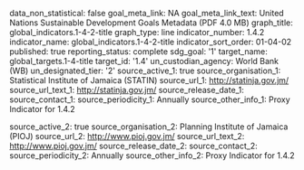 data_non_statistical: false
goal_meta_link: NA
goal_meta_link_text: United Nations Sustainable Development Goals Metadata (PDF 4.0
  MB)
graph_title: global_indicators.1-4-2-title
graph_type: line
indicator_number: 1.4.2
indicator_name: global_indicators.1-4-2-title
indicator_sort_order: 01-04-02
published: true
reporting_status: complete
sdg_goal: '1'
target_name: global_targets.1-4-title
target_id: '1.4'
un_custodian_agency: World Bank (WB)
un_designated_tier: '2'
source_active_1: true
source_organisation_1: Statistical Institute of Jamaica (STATIN)
source_url_1: http://statinja.gov.jm/
source_url_text_1: http://statinja.gov.jm/
source_release_date_1: 
source_contact_1: 
source_periodicity_1: Annually
source_other_info_1: Proxy Indicator for 1.4.2
            
source_active_2: true
source_organisation_2: Planning Institute of Jamaica (PIOJ) 
source_url_2: http://www.pioj.gov.jm/
source_url_text_2: http://www.pioj.gov.jm/
source_release_date_2: 
source_contact_2: 
source_periodicity_2: Annually
source_other_info_2: Proxy Indicator for 1.4.2
